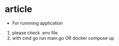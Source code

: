 # article

- For runnning application 
1. please check .env file
2. with cmd go run main.go OR docker compose up
